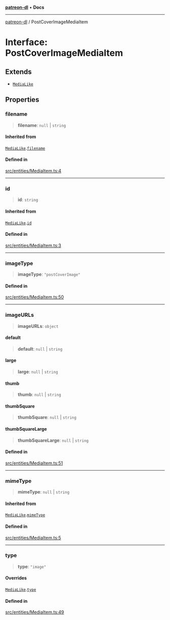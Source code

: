 [**patreon-dl**](../README.md) • **Docs**

***

[patreon-dl](../README.md) / PostCoverImageMediaItem

# Interface: PostCoverImageMediaItem

## Extends

- [`MediaLike`](MediaLike.md)

## Properties

### filename

> **filename**: `null` \| `string`

#### Inherited from

[`MediaLike`](MediaLike.md).[`filename`](MediaLike.md#filename)

#### Defined in

[src/entities/MediaItem.ts:4](https://github.com/patrickkfkan/patreon-dl/blob/794996b6269a4df0afea77da4d86f16365f2adf5/src/entities/MediaItem.ts#L4)

***

### id

> **id**: `string`

#### Inherited from

[`MediaLike`](MediaLike.md).[`id`](MediaLike.md#id)

#### Defined in

[src/entities/MediaItem.ts:3](https://github.com/patrickkfkan/patreon-dl/blob/794996b6269a4df0afea77da4d86f16365f2adf5/src/entities/MediaItem.ts#L3)

***

### imageType

> **imageType**: `"postCoverImage"`

#### Defined in

[src/entities/MediaItem.ts:50](https://github.com/patrickkfkan/patreon-dl/blob/794996b6269a4df0afea77da4d86f16365f2adf5/src/entities/MediaItem.ts#L50)

***

### imageURLs

> **imageURLs**: `object`

#### default

> **default**: `null` \| `string`

#### large

> **large**: `null` \| `string`

#### thumb

> **thumb**: `null` \| `string`

#### thumbSquare

> **thumbSquare**: `null` \| `string`

#### thumbSquareLarge

> **thumbSquareLarge**: `null` \| `string`

#### Defined in

[src/entities/MediaItem.ts:51](https://github.com/patrickkfkan/patreon-dl/blob/794996b6269a4df0afea77da4d86f16365f2adf5/src/entities/MediaItem.ts#L51)

***

### mimeType

> **mimeType**: `null` \| `string`

#### Inherited from

[`MediaLike`](MediaLike.md).[`mimeType`](MediaLike.md#mimetype)

#### Defined in

[src/entities/MediaItem.ts:5](https://github.com/patrickkfkan/patreon-dl/blob/794996b6269a4df0afea77da4d86f16365f2adf5/src/entities/MediaItem.ts#L5)

***

### type

> **type**: `"image"`

#### Overrides

[`MediaLike`](MediaLike.md).[`type`](MediaLike.md#type)

#### Defined in

[src/entities/MediaItem.ts:49](https://github.com/patrickkfkan/patreon-dl/blob/794996b6269a4df0afea77da4d86f16365f2adf5/src/entities/MediaItem.ts#L49)
